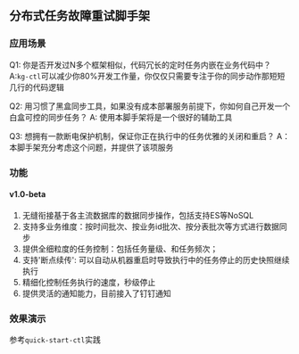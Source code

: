 ## 分布式任务故障重试脚手架


### 应用场景
Q1: 你是否开发过N多个框架相似，代码冗长的定时任务内嵌在业务代码中？
A:```kg-ctl```可以减少你80%开发工作量，你仅仅只需要专注于你的同步动作那短短几行的代码逻辑

Q2: 用习惯了黑盒同步工具，如果没有成本部署服务前提下，你如何自己开发一个白盒可控的同步任务？
A: 使用本脚手架将是一个很好的辅助工具

Q3: 想拥有一款断电保护机制，保证你正在执行中的任务优雅的关闭和重启？
A：本脚手架充分考虑这个问题，并提供了该项服务

### 功能

#### v1.0-beta
1. 无缝衔接基于各主流数据库的数据同步操作，包括支持ES等NoSQL
2. 支持多业务维度：按时间批次、按业务id批次、按分表批次等方式进行数据同步
3. 提供全细粒度的任务控制：包括任务量级、和任务频次；
4. 支持'断点续传': 可以自动从机器重启时导致执行中的任务停止的历史快照继续执行
5. 精细化控制任务执行的速度，秒级停止
6. 提供灵活的通知能力，目前接入了钉钉通知

### 效果演示
参考```quick-start-ctl```实践